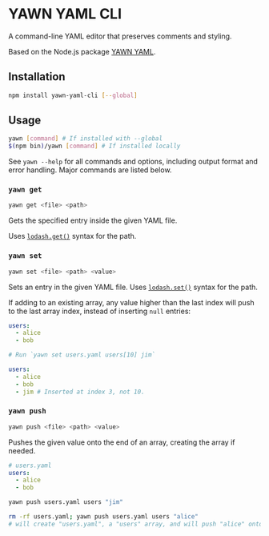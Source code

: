# YAWN YAML CLI

A command-line YAML editor that preserves comments and styling.

Based on the Node.js package [YAWN YAML](https://github.com/mohsen1/yawn-yaml).

## Installation

```bash
npm install yawn-yaml-cli [--global]
```

## Usage

```bash
yawn [command] # If installed with --global
$(npm bin)/yawn [command] # If installed locally
```

See `yawn --help` for all commands and options, including output format and error handling.
Major commands are listed below.

### `yawn get`
```bash
yawn get <file> <path>
```

Gets the specified entry inside the given YAML file.

Uses [`lodash.get()`](https://lodash.com/docs/#get) syntax for the path.

### `yawn set`
```bash
yawn set <file> <path> <value>
```

Sets an entry in the given YAML file.
Uses [`lodash.set()`](https://lodash.com/docs/#set) syntax for the path.

If adding to an existing array, any value higher than the last index will push to the last array index, instead of
inserting `null` entries:

```yaml
users:
  - alice
  - bob

# Run `yawn set users.yaml users[10] jim`

users:
  - alice
  - bob
  - jim # Inserted at index 3, not 10.
```

### `yawn push`
```bash
yawn push <file> <path> <value>
```

Pushes the given value onto the end of an array, creating the array if needed.

```yaml
# users.yaml
users:
  - alice
  - bob
```

```bash
yawn push users.yaml users "jim"

rm -rf users.yaml; yawn push users.yaml users "alice"
# will create "users.yaml", a "users" array, and will push "alice" onto the new array
```
